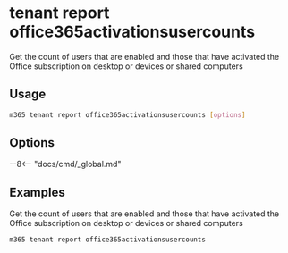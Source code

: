 # tenant report office365activationsusercounts

Get the count of users that are enabled and those that have activated the Office subscription on desktop or devices or shared computers

## Usage

```sh
m365 tenant report office365activationsusercounts [options]
```

## Options

--8<-- "docs/cmd/_global.md"

## Examples

Get the count of users that are enabled and those that have activated the Office subscription on desktop or devices or shared computers

```sh
m365 tenant report office365activationsusercounts
```
